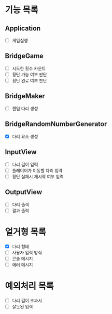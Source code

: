 # 기능 목록

## Application
- [ ] 게임실행
## BridgeGame
- [ ] 시도한 횟수 카운트
- [ ] 횡단 가능 여부 판단
- [ ] 횡단 왼료 여부 판단
## BridgeMaker
- [ ] 랜덤 다리 생성
## BridgeRandomNumberGenerator
- [X] 다리 요소 생성
## InputView
- [ ] 다리 길이 입력
- [ ] 플레이어가 이동할 다리 입력
- [ ] 횡단 실패시 재시작 여부 입력
## OutputView
- [ ] 다리 출력
- [ ] 결과 출력

# 얼거형 목록
- [X] 다리 형태
- [ ] 사용자 입력 방식
- [ ] 콘솔 메시지
- [ ] 에러 메시지

# 예외처리 목록
- [ ] 다리 길이 초과시
- [ ] 잘돗된 입력